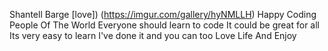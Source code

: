 Shantell Barge 
[love])
(https://imgur.com/gallery/hyNMLLH)
Happy Coding People Of The World
Everyone should learn to code
It could be great for all
Its very easy to learn 
I've done it and you can too
Love Life And Enjoy
